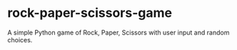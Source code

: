 # rock-paper-scissors-game
A simple Python game of Rock, Paper, Scissors with user input and random choices.
